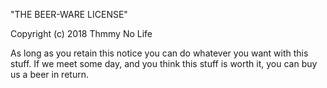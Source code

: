 "THE BEER-WARE LICENSE"

Copyright (c) 2018 Thmmy No Life

As long as you retain this notice you can do whatever you want with this stuff.
If we meet some day, and you think this stuff is worth it, you can buy us a
beer in return.
